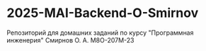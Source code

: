 # 2025-MAI-Backend-O-Smirnov
Репозиторий для домашних заданий по курсу "Программная инженерия"
Смирнов О. А. 
М8О-207М-23